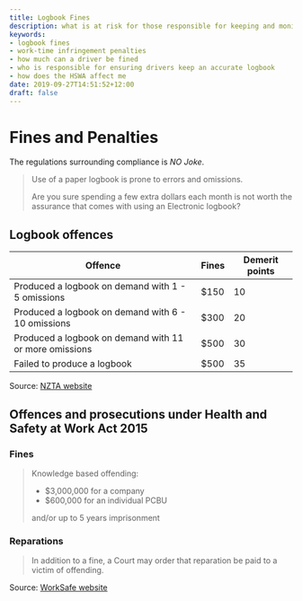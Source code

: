 ```yaml
---
title: Logbook Fines
description: what is at risk for those responsible for keeping and monitoring a drivers work-time
keywords:
- logbook fines
- work-time infringement penalties
- how much can a driver be fined
- who is responsible for ensuring drivers keep an accurate logbook
- how does the HSWA affect me
date: 2019-09-27T14:51:52+12:00
draft: false
---
```


# Fines and Penalties

The regulations surrounding compliance is _NO Joke_.
 
> Use of a paper logbook is prone to errors and omissions.
> 
> Are you sure spending a few extra dollars each month is not worth the assurance
> that comes with using an Electronic logbook? 

## Logbook offences

Offence | Fines | Demerit points
-------- | --- | --------------
Produced a logbook on demand with 1 - 5 omissions | $150 | 10
Produced a logbook on demand with 6 - 10 omissions | $300 | 20
Produced a logbook on demand with 11 or more omissions | $500 | 30
Failed to produce a logbook | $500 | 35 

Source: [NZTA website](https://www.nzta.govt.nz/commercial-driving/commercial-safety/work-time-and-logbook-requirements/)

## Offences and prosecutions under Health and Safety at Work Act 2015

### Fines

> Knowledge based offending:
>     
> - $3,000,000 for a company
> - $600,000 for an individual PCBU
>  
>  and/or up to 5 years imprisonment

### Reparations

> In addition to a fine, a Court may order that reparation be paid to a victim of offending. 

Source: [WorkSafe website](https://worksafe.govt.nz/laws-and-regulations/prosecutions/prosecution-process/)

 